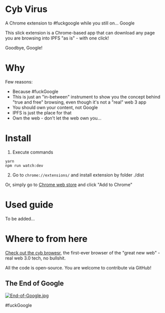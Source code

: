 # Cyb Virus
A Chrome extension to #fuckgoogle while you still on... Google

This slick extension is a Chrome-based app that can download any page you are browsing into IPFS "as is" - with one click!

Goodbye, Google! 

# Why
Few reasons:
- Because #fuckGoogle
- This is just an "in-between" instrument to show you the concept behind "true and free" browsing, even though it's not a "real" web 3 app
- You should own your content, not Google
- IPFS is just the place for that
- Own the web - don't let the web own you...

# Install
1. Execute commands
```
yarn
npm run watch:dev
```
2. Go to `chrome://extensions/` and install extension by folder ./dist

Or, simply go to [Chrome web store](https://chrome.google.com/webstore/detail/cyb/kncpjlaiadkjhhdbddgjbjaijmdlhhkl?utm_source=chrome-ntp-icon) and click "Add to Chrome"

# Used guide
To be added... 

# Where to from here
[Check out the cyb browesr](https://github.com/cybercongress/cyb), the first-ever browser of the "great new web" - real web 3.0 tech, no bullshit. 

All the code is open-source. You are welcome to contribute via GitHub!

## The End of Google
[![End-of-Google.jpg](https://i.postimg.cc/zf4J3pSJ/End-of-Google.jpg)](https://postimg.cc/Ny7hz6zV)

#fuckGoogle

